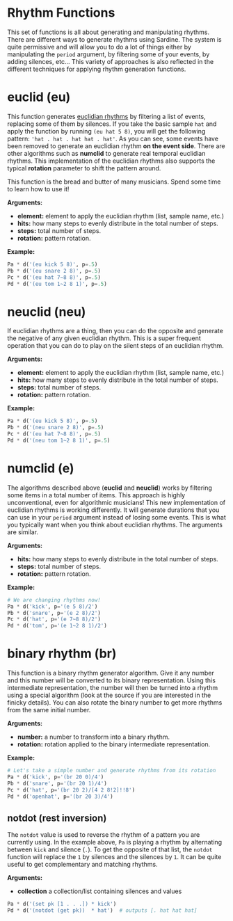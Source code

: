 # Rhythm Functions

This set of functions is all about generating and manipulating rhythms. There are different ways to generate rhythms using Sardine. The system is quite permissive and will allow you to do a lot of things either by manipulating the `period` argument, by filtering some of your events, by adding silences, etc... This variety of approaches is also reflected in the different techniques for applying rhythm generation functions.

# euclid (eu)


This function generates [euclidian rhythms]() by filtering a list of events, replacing some of them by silences. If you take the basic sample `hat` and apply the function by running `(eu hat 5 8)`, you will get the following pattern: `'hat . hat . hat hat . hat'`. As you can see, some events have been removed to generate an euclidian rhythm **on the event side**. There are other algorithms such as **numclid** to generate real temporal euclidian rhythms. This implementation of the euclidian rhythms also supports the typical **rotation** parameter to shift the pattern around.


This function is the bread and butter of many musicians. Spend some time to learn how to use it!

**Arguments:**
- **element:** element to apply the euclidian rhythm (list, sample name, etc.)
- **hits:** how many steps to evenly distribute in the total number of steps.
- **steps:** total number of steps.
- **rotation:** pattern rotation.

**Example:**
```python
Pa * d('(eu kick 5 8)', p=.5)
Pb * d('(eu snare 2 8)', p=.5)
Pc * d('(eu hat 7~8 8)', p=.5)
Pd * d('(eu tom 1~2 8 1)', p=.5)
```

# neuclid (neu)

If euclidian rhythms are a thing, then you can do the opposite and generate the negative of any given euclidian rhythm. This is a super frequent operation that you can do to play on the silent steps of an euclidian rhythm.

**Arguments:**
- **element:** element to apply the euclidian rhythm (list, sample name, etc.)
- **hits:** how many steps to evenly distribute in the total number of steps.
- **steps:** total number of steps.
- **rotation:** pattern rotation.

**Example:**
```python
Pa * d('(eu kick 5 8)', p=.5)
Pb * d('(neu snare 2 8)', p=.5)
Pc * d('(eu hat 7~8 8)', p=.5)
Pd * d('(neu tom 1~2 8 1)', p=.5)
```

# numclid (e)

The algorithms described above (**euclid** and **neuclid**) works by filtering some items in a total number of items. This approach is highly unconventional, even for algorithmic musicians! This new implementation of euclidian rhythms is working differently. It will generate durations that you can use in your `period` argument instead of losing some events. This is what you typically want when you think about euclidian rhythms. The arguments are similar.

**Arguments:**
- **hits:** how many steps to evenly distribute in the total number of steps.
- **steps:** total number of steps.
- **rotation:** pattern rotation.

**Example:**
```python
# We are changing rhythms now!
Pa * d('kick', p='(e 5 8)/2')
Pb * d('snare', p='(e 2 8)/2')
Pc * d('hat', p='(e 7~8 8)/2')
Pd * d('tom', p='(e 1~2 8 1)/2')
```

# binary rhythm (br)

This function is a binary rhythm generator algorithm. Give it any number and this number will be converted to its binary representation. Using this intermediate representation, the number will then be turned into a rhythm using a special algorithm (look at the source if you are interested in the finicky details). You can also rotate the binary number to get more rhythms from the same initial number.

**Arguments:**
- **number:** a number to transform into a binary rhythm.
- **rotation:** rotation applied to the binary intermediate representation.

**Example:**
```python
# Let's take a simple number and generate rhythms from its rotation
Pa * d('kick', p='(br 20 0)/4')
Pb * d('snare', p='(br 20 1)/4')
Pc * d('hat', p='(br 20 2)/[4 2 8!2]!!8')
Pd * d('openhat', p='(br 20 3)/4')
```

## notdot (rest inversion)

The `notdot` value is used to reverse the rhythm of a pattern you are currently using. In the example above, `Pa` is playing a rhythm by alternating between `kick` and silence (`.`). To get the opposite of that list, the `notdot` function will replace the `1` by silences and the silences by `1`. It can be quite useful to get complementary and matching rhythms.

**Arguments:**
- **collection** a collection/list containing silences and values

```python
Pa * d('(set pk [1 . . .]) * kick')
Pd * d('(notdot (get pk))  * hat')  # outputs [. hat hat hat]
```
